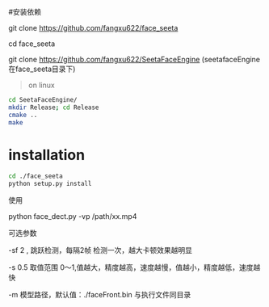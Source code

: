 #安装依赖

git clone https://github.com/fangxu622/face_seeta

cd face_seeta 

git clone https://github.com/fangxu622/SeetaFaceEngine (seetafaceEngine 在face_seeta目录下)

> on linux

```bash
cd SeetaFaceEngine/
mkdir Release; cd Release
cmake ..
make
```

# installation

```bash
cd ./face_seeta
python setup.py install
```

使用

python face_dect.py -vp /path/xx.mp4

可选参数

-sf 2 , 跳跃检测，每隔2帧 检测一次，越大卡顿效果越明显

-s 0.5 取值范围 0～1,值越大，精度越高，速度越慢，值越小，精度越低，速度越快

-m 模型路径，默认值：./faceFront.bin 与执行文件同目录
